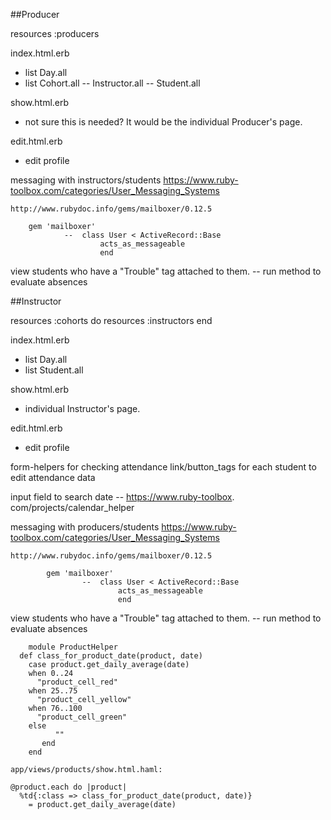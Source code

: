 ##Producer

resources :producers

index.html.erb
- list Day.all
- list Cohort.all
	-- Instructor.all
	-- Student.all

show.html.erb
- not sure this is needed?  It would be the 	individual Producer's page.

edit.html.erb
- edit profile


messaging with instructors/students
	https://www.ruby-toolbox.com/categories/User_Messaging_Systems

	http://www.rubydoc.info/gems/mailboxer/0.12.5

		gem 'mailboxer'
				-- 	class User < ActiveRecord::Base
  						acts_as_messageable
						end

view students who have a "Trouble" tag attached to them.
	-- run method to evaluate absences

##Instructor

resources :cohorts do
	resources :instructors
end

index.html.erb
- list Day.all
- list Student.all

show.html.erb
- individual Instructor's page.

edit.html.erb
- edit profile


form-helpers for checking attendance
link/button_tags for each student to edit attendance data

input field to search date
	-- https://www.ruby-toolbox.	com/projects/calendar_helper

messaging with producers/students
	https://www.ruby-toolbox.com/categories/User_Messaging_Systems

	http://www.rubydoc.info/gems/mailboxer/0.12.5

```
		gem 'mailboxer'
				-- 	class User < ActiveRecord::Base
  						acts_as_messageable
						end
```

view students who have a "Trouble" tag attached to them.
	-- run method to evaluate absences

```
	module ProductHelper
  def class_for_product_date(product, date)
    case product.get_daily_average(date)
    when 0..24
      "product_cell_red"
    when 25..75
      "product_cell_yellow"
    when 76..100
      "product_cell_green"
    else
	      ""
	   end
	end
```

```
app/views/products/show.html.haml:
```

```
@product.each do |product|
  %td{:class => class_for_product_date(product, date)}
    = product.get_daily_average(date)
```










